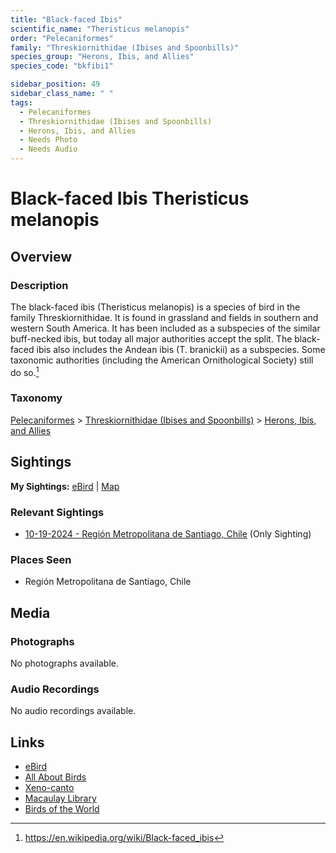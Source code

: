 ```yaml
---
title: "Black-faced Ibis"
scientific_name: "Theristicus melanopis"
order: "Pelecaniformes"
family: "Threskiornithidae (Ibises and Spoonbills)"
species_group: "Herons, Ibis, and Allies"
species_code: "bkfibi1"

sidebar_position: 49
sidebar_class_name: " "
tags: 
  - Pelecaniformes
  - Threskiornithidae (Ibises and Spoonbills)
  - Herons, Ibis, and Allies
  - Needs Photo
  - Needs Audio
---
```


# Black-faced Ibis <span className='sci_name'>Theristicus melanopis</span>

## Overview

### Description
The black-faced ibis (Theristicus melanopis) is a species of bird in the family Threskiornithidae. It is found in grassland and fields in southern and western South America. It has been included as a subspecies of the similar buff-necked ibis, but today all major authorities accept the split. The black-faced ibis also includes the Andean ibis (T. branickii) as a subspecies.  Some taxonomic authorities (including the American Ornithological Society) still do so.[^1]

[^1]: https://en.wikipedia.org/wiki/Black-faced_ibis

### Taxonomy
[Pelecaniformes](/tags/pelecaniformes) > [Threskiornithidae (Ibises and Spoonbills)](/tags/threskiornithidae-ibises-and-spoonbills) > [Herons, Ibis, and Allies](/tags/herons-ibis-and-allies)


## Sightings

**My Sightings:** [eBird](https://ebird.org/lifelist?r=world&time=life&spp=bkfibi1) | [Map](/map?species_code=bkfibi1)

### Relevant Sightings

* [10-19-2024 - Región Metropolitana de Santiago, Chile](https://ebird.org/checklist/S199524251) (Only Sighting)

### Places Seen

* Región Metropolitana de Santiago, Chile



## Media
### Photographs
No photographs available.

### Audio Recordings
No audio recordings available.

## Links
* [eBird](https://ebird.org/species/bkfibi1) 
* [All About Birds](https://www.allaboutbirds.org/guide/bkfibi1) 
* [Xeno-canto](https://www.xeno-canto.org/species/theristicus-melanopis) 
* [Macaulay Library](https://search.macaulaylibrary.org/catalog?taxonCode=bkfibi1&sort=rating_rank_desc)
* [Birds of the World](https://birdsoftheworld.org/bow/species/bkfibi1)
